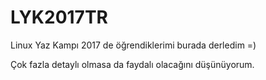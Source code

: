 # LYK2017TR

Linux Yaz Kampı 2017 de öğrendiklerimi burada derledim =)

Çok fazla detaylı olmasa da faydalı olacağını düşünüyorum.
